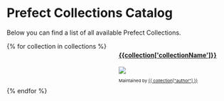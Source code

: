 # Prefect Collections Catalog

Below you can find a list of all available Prefect Collections.

<!-- The code below is a jinja2 template that will be rendered by generate_catalog.py -->
<div style="display:grid; grid-template-columns: repeat(auto-fit, minmax(200px, 1fr));">
{% for collection in collections %}
    <div>
        <a href="{{ collection['documentation'] }}">
            <h4>{{collection['collectionName']}}</h4>
        </a>
        <img src={{collection['iconUrl']}} style="max-height: 128px; max-width: 128px">
        <p style="font-size: 0.6rem">
            Maintained by <a href="{{ collection["authorUrl"] }}">{{ collection["author"] }}</a>
        </p>
    </div>
{% endfor %}
</div >
